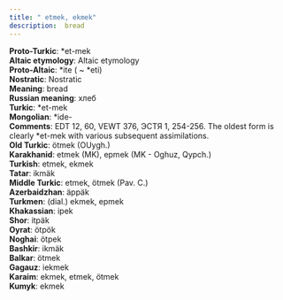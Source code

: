 ```yaml
---
title: " etmek, ekmek"
description:  bread
---
```


<strong>Proto-Turkic</strong>:  *et-mek<br>
<strong>Altaic etymology</strong>:  Altaic etymology<br>
<strong> Proto-Altaic</strong>:  *ite ( ~ *eti)<br>
<strong>Nostratic</strong>:  Nostratic<br>
<strong>Meaning</strong>:  bread<br>
<strong>Russian meaning</strong>:  хлеб<br>
<strong>Turkic</strong>:  *et-mek<br>
<strong>Mongolian</strong>:  *ide-<br>
<strong>Comments</strong>:  EDT 12, 60, VEWT 376, ЭСТЯ 1, 254-256. The oldest form is clearly *et-mek with various subsequent assimilations.<br>
<strong>Old Turkic</strong>:  ötmek (OUygh.)<br>
<strong>Karakhanid</strong>:  etmek (MK), epmek (MK - Oghuz, Qypch.)<br>
<strong>Turkish</strong>:  etmek, ekmek<br>
<strong>Tatar</strong>:  ikmäk<br>
<strong>Middle Turkic</strong>:  etmek, ötmek (Pav. C.)<br>
<strong>Azerbaidzhan</strong>:  äppäk<br>
<strong>Turkmen</strong>:  (dial.) ekmek, epmek<br>
<strong>Khakassian</strong>:  ipek<br>
<strong>Shor</strong>:  itpäk<br>
<strong>Oyrat</strong>:  ötpök<br>
<strong>Noghai</strong>:  ötpek<br>
<strong>Bashkir</strong>:  ikmäk<br>
<strong>Balkar</strong>:  ötmek<br>
<strong>Gagauz</strong>:  iekmek<br>
<strong>Karaim</strong>:  ekmek, etmek, ötmek<br>
<strong>Kumyk</strong>:  ekmek<br>


